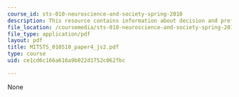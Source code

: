```yaml
---
course_id: sts-010-neuroscience-and-society-spring-2010
description: This resource contains information about decision and preference in neuromarketing.
file_location: /coursemedia/sts-010-neuroscience-and-society-spring-2010/ce1cd6c166a616a9b022d1752c062fbc_MITSTS_010S10_paper4_js2.pdf
file_type: application/pdf
layout: pdf
title: MITSTS_010S10_paper4_js2.pdf
type: course
uid: ce1cd6c166a616a9b022d1752c062fbc

---
```

None